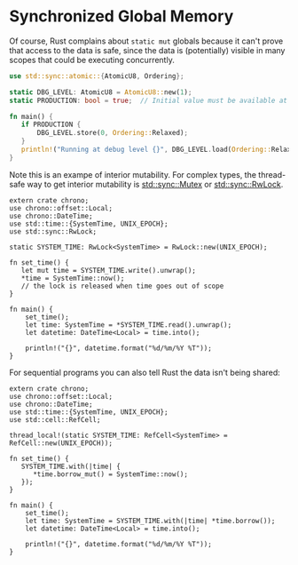 # Synchronized Global Memory

Of course, Rust complains about `static mut` globals because it can't prove
that access to the data is safe, since the data is (potentially) visible in
many scopes that could be executing concurrently.

```rust
use std::sync::atomic::{AtomicU8, Ordering};

static DBG_LEVEL: AtomicU8 = AtomicU8::new(1);
static PRODUCTION: bool = true;  // Initial value must be available at compile time

fn main() {
   if PRODUCTION {
       DBG_LEVEL.store(0, Ordering::Relaxed);
   }
   println!("Running at debug level {}", DBG_LEVEL.load(Ordering::Relaxed));
}
```

Note this is an exampe of interior mutability.
For complex types, the thread-safe way to get interior mutability is
[std::sync::Mutex](https://doc.rust-lang.org/std/sync/struct.Mutex.html) or
[std::sync::RwLock](https://doc.rust-lang.org/std/sync/struct.RwLock.html).

```rustc
extern crate chrono;
use chrono::offset::Local;
use chrono::DateTime;
use std::time::{SystemTime, UNIX_EPOCH};
use std::sync::RwLock;

static SYSTEM_TIME: RwLock<SystemTime> = RwLock::new(UNIX_EPOCH);

fn set_time() {
   let mut time = SYSTEM_TIME.write().unwrap();
   *time = SystemTime::now();
   // the lock is released when time goes out of scope
}

fn main() {
    set_time();
    let time: SystemTime = *SYSTEM_TIME.read().unwrap();
    let datetime: DateTime<Local> = time.into();

    println!("{}", datetime.format("%d/%m/%Y %T"));
}
```

For sequential programs you can also tell Rust the data isn't being shared:

```rustc
extern crate chrono;
use chrono::offset::Local;
use chrono::DateTime;
use std::time::{SystemTime, UNIX_EPOCH};
use std::cell::RefCell;

thread_local!(static SYSTEM_TIME: RefCell<SystemTime> = RefCell::new(UNIX_EPOCH));

fn set_time() {
   SYSTEM_TIME.with(|time| {
      *time.borrow_mut() = SystemTime::now();
   });
}

fn main() {
    set_time();
    let time: SystemTime = SYSTEM_TIME.with(|time| *time.borrow());
    let datetime: DateTime<Local> = time.into();
    
    println!("{}", datetime.format("%d/%m/%Y %T"));
}
```

